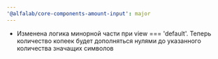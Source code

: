 ```yaml
---
'@alfalab/core-components-amount-input': major
---
```


- Изменена логика минорной части при view === 'default'. Теперь количество копеек будет дополняться нулями до указанного количества значащих символов
